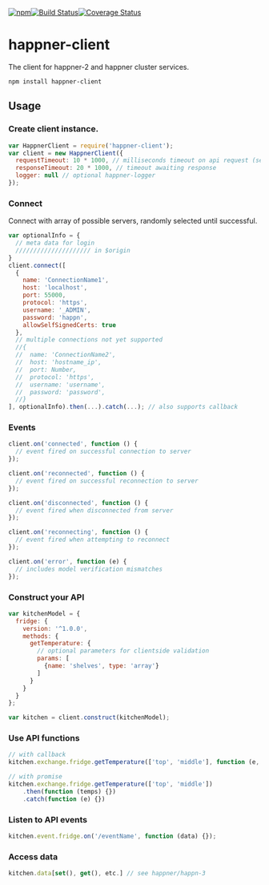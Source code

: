 [![npm](https://img.shields.io/npm/v/happner-client.svg)](https://www.npmjs.com/package/happner-client)[![Build Status](https://travis-ci.org/happner/happner-client.svg?branch=master)](https://travis-ci.org/happner/happner-client)[![Coverage Status](https://coveralls.io/repos/happner/happner-client/badge.svg?branch=master&service=github)](https://coveralls.io/github/happner/happner-client?branch=master)

# happner-client

The client for happner-2 and happner cluster services.

`npm install happner-client`

## Usage

### Create client instance.

```javascript
var HappnerClient = require('happner-client');
var client = new HappnerClient({
  requestTimeout: 10 * 1000, // milliseconds timeout on api request (set ack)
  responseTimeout: 20 * 1000, // timeout awaiting response
  logger: null // optional happner-logger
});
```

### Connect

Connect with array of possible servers, randomly selected until successful.

```javascript
var optionalInfo = {
  // meta data for login
  ///////////////////// in $origin
}
client.connect([
  {
    name: 'ConnectionName1',
    host: 'localhost',
    port: 55000,
    protocol: 'https',
  	username: '_ADMIN',
    password: 'happn',
    allowSelfSignedCerts: true
  },
  // multiple connections not yet supported
  //{
  //  name: 'ConnectionName2',
  //  host: 'hostname_ip',
  //  port: Number,
  //  protocol: 'https',
  //  username: 'username',
  //  password: 'password',
  //}
], optionalInfo).then(...).catch(...); // also supports callback
```

### Events

```javascript
client.on('connected', function () {
  // event fired on successful connection to server
});

client.on('reconnected', function () {
  // event fired on successful reconnection to server
});

client.on('disconnected', function () {
  // event fired when disconnected from server
});

client.on('reconnecting', function () {
  // event fired when attempting to reconnect
});

client.on('error', function (e) {
  // includes model verification mismatches
});
```

### Construct your API

```javascript
var kitchenModel = {
  fridge: {
    version: '^1.0.0',
    methods: {
      getTemperature: {
        // optional parameters for clientside validation
        params: [
          {name: 'shelves', type: 'array'}
        ]
      } 
    }
  }
};

var kitchen = client.construct(kitchenModel);
```

### Use API functions

```javascript
// with callback
kitchen.exchange.fridge.getTemperature(['top', 'middle'], function (e, temps) {});

// with promise
kitchen.exchange.fridge.getTemperature(['top', 'middle'])
	.then(function (temps) {})
	.catch(function (e) {})
```

### Listen to API events

```javascript
kitchen.event.fridge.on('/eventName', function (data) {});
```

### Access data

```javascript
kitchen.data[set(), get(), etc.] // see happner/happn-3
```


